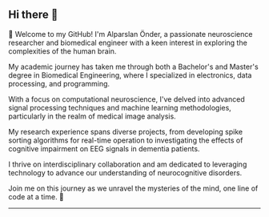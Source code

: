 ## Hi there 👋
🧠 Welcome to my GitHub! I'm Alparslan Önder, a passionate neuroscience researcher and biomedical engineer with a keen interest in exploring the complexities of the human brain.

My academic journey has taken me through both a Bachelor's and Master's degree in Biomedical Engineering, where I specialized in electronics, data processing, and programming. 

With a focus on computational neuroscience, I've delved into advanced signal processing techniques and machine learning methodologies, particularly in the realm of medical image analysis. 

My research experience spans diverse projects, from developing spike sorting algorithms for real-time operation to investigating the effects of cognitive impairment on EEG signals in dementia patients.

I thrive on interdisciplinary collaboration and am dedicated to leveraging technology to advance our understanding of neurocognitive disorders. 

Join me on this journey as we unravel the mysteries of the mind, one line of code at a time. 🚀

--- 

<!--Feel free to adjust any parts to better fit your style or specific preferences!
<!--
**alparslanonder/alparslanonder** is a ✨ _special_ ✨ repository because its `README.md` (this file) appears on your GitHub profile.

Here are some ideas to get you started:

- 🔭 I’m currently working on ...
- 🌱 I’m currently learning ...
- 👯 I’m looking to collaborate on ...
- 🤔 I’m looking for help with ...
- 💬 Ask me about ...
- 📫 How to reach me: ...
- 😄 Pronouns: ...
- ⚡ Fun fact: ...
-->
